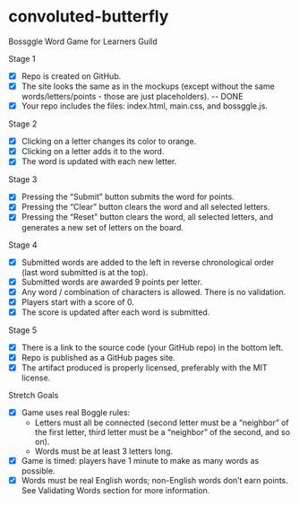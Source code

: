 # convoluted-butterfly

Bossggle Word Game for Learners Guild

Stage 1

- [X] Repo is created on GitHub.
- [X] The site looks the same as in the mockups (except without the same words/letters/points - those are just placeholders). -- DONE
- [X] Your repo includes the files: index.html, main.css, and bossggle.js.

Stage 2

- [X] Clicking on a letter changes its color to orange.
- [X] Clicking on a letter adds it to the word.
- [X] The word is updated with each new letter.

Stage 3

- [X] Pressing the “Submit” button submits the word for points.
- [X] Pressing the “Clear” button clears the word and all selected letters.
- [X] Pressing the “Reset” button clears the word, all selected letters, and generates a new set of letters on the board.

Stage 4

- [X] Submitted words are added to the left in reverse chronological order (last word submitted is at the top).
- [X] Submitted words are awarded 9 points per letter.
- [X] Any word / combination of characters is allowed. There is no validation.
- [X] Players start with a score of 0.
- [X] The score is updated after each word is submitted.

Stage 5

- [X] There is a link to the source code (your GitHub repo) in the bottom left.
- [X] Repo is published as a GitHub pages site.
- [X] The artifact produced is properly licensed, preferably with the MIT license.

Stretch Goals

- [X] Game uses real Boggle rules:
    - Letters must all be connected (second letter must be a “neighbor” of the first letter, third letter must be a “neighbor” of the second, and so on).
    - Words must be at least 3 letters long.
- [X] Game is timed: players have 1 minute to make as many words as possible.
- [X] Words must be real English words; non-English words don’t earn points. See Validating Words section for more information.
